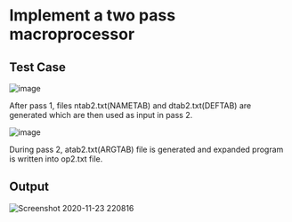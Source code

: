 # Implement a two pass macroprocessor

## Test Case

![image](https://user-images.githubusercontent.com/36037989/116772859-622adc80-aa6f-11eb-99de-474e14546cb2.png)

After pass 1, files ntab2.txt(NAMETAB) and dtab2.txt(DEFTAB) are generated which are then used as input in pass 2.

![image](https://user-images.githubusercontent.com/36037989/116772920-c77ecd80-aa6f-11eb-9397-a9f3cf77873b.png)

During pass 2, atab2.txt(ARGTAB) file is generated and expanded program is written into op2.txt file.

## Output

![Screenshot 2020-11-23 220816](https://user-images.githubusercontent.com/36037989/116773031-9521a000-aa70-11eb-8209-8dcd5c740e95.png)
